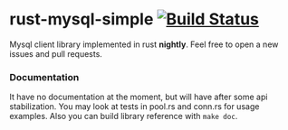 rust-mysql-simple [![Build Status](https://travis-ci.org/blackbeam/rust-mysql-simple.png?branch=master)](https://travis-ci.org/blackbeam/rust-mysql-simple)
=================
Mysql client library implemented in rust **nightly**. Feel free to open a new issues and pull requests.

### Documentation
It have no documentation at the moment, but will have after some api stabilization.
You may look at tests in pool.rs and conn.rs for usage examples. Also you can build library reference with ```make doc```.

